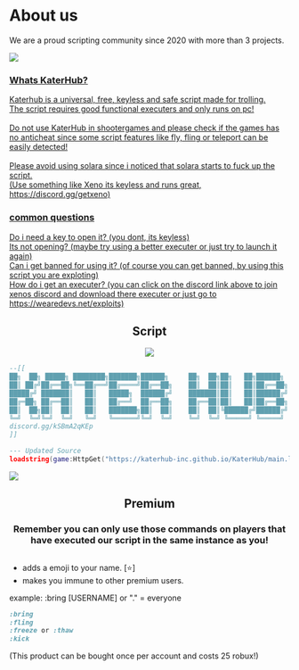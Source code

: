 <div align="left">
  <h1>About us</h1>
  <p class="discription">We are a proud scripting community since 2020 with more than 3 projects.</p>
   <a href="https://discord.gg/kSBmA2qKEp" target="_blank"><img src="https://img.shields.io/discord/1185906126022266920?logo=discord&label=Join%20our%20Discord!&color=ba34eb">
  <h3>Whats KaterHub?</h3>
  <p class="discription">Katerhub is a universal, free, keyless and safe script made for trolling.<br>The script requires good functional executers and only runs on pc!<br><br>Do not use KaterHub in shootergames and please check if the games has no anticheat since some script features like fly, fling or teleport can be easily detected!<br><br>Please avoid using solara since i noticed that solara starts to fuck up the script.<br>(Use something like Xeno its keyless and runs great, https://discord.gg/getxeno)</p>
  <h3>common questions</h3>
  <p class="discription">Do i need a key to open it? (you dont, its keyless)<br>Its not opening? (maybe try using a better executer or just try to launch it again)<br>Can i get banned for using it? (of course you can get banned, by using this script you are exploting)<br>How do i get an executer? (you can click on the discord link above to join xenos discord and download there executer or just go to https://wearedevs.net/exploits)</p>
</div>
<div align="center">
  
</a>
  <h2>Script</h2>
    <a href="https://discordapp.com/users/947868747576778822" target="_blank"><img src="https://img.shields.io/badge/Founder_and_Scripter-Colin4President-blue"></img></a>  
  </img></a>
</div>

```lua
--[[
██╗  ██╗ █████╗ ████████╗███████╗██████╗     ██╗  ██╗██╗   ██╗██████╗ 
██║ ██╔╝██╔══██╗╚══██╔══╝██╔════╝██╔══██╗    ██║  ██║██║   ██║██╔══██╗
█████╔╝ ███████║   ██║   █████╗  ██████╔╝    ███████║██║   ██║██████╔╝
██╔═██╗ ██╔══██║   ██║   ██╔══╝  ██╔══██╗    ██╔══██║██║   ██║██╔══██╗
██║  ██╗██║  ██║   ██║   ███████╗██║  ██║    ██║  ██║╚██████╔╝██████╔╝
╚═╝  ╚═╝╚═╝  ╚═╝   ╚═╝   ╚══════╝╚═╝  ╚═╝    ╚═╝  ╚═╝ ╚═════╝ ╚═════╝   
discord.gg/kSBmA2qKEp
]]

--- Updated Source
loadstring(game:HttpGet("https://katerhub-inc.github.io/KaterHub/main.lua"))()
```
<div align="left">
  <a href="https://github.com/Colin4President/KaterHub" target="_blank"><img src="https://img.shields.io/github/contributors/Colin4President/KaterHub"></img></a>
</div>
<div align="center">
  <h2>Premium</h2>
  <h3>Remember you can only use those commands on players that have executed our script in the same instance as you!</h3>
  <h2> </h2>
</div>

+ adds a emoji to your name. [⭐]
+ makes you immune to other premium users.

example: :bring [USERNAME] or "." = everyone

```css
:bring
:fling
:freeze or :thaw
:kick
```
(This product can be bought once per account and costs 25 robux!)
